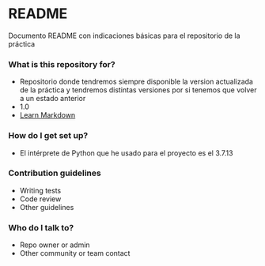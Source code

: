 # README #

Documento README con indicaciones básicas para el repositorio de la práctica

### What is this repository for? ###

* Repositorio donde tendremos siempre disponible la version actualizada de la práctica y tendremos distintas versiones por si tenemos que volver a un estado anterior
* 1.0
* [Learn Markdown](https://bitbucket.org/tutorials/markdowndemo)

### How do I get set up? ###

* El intérprete de Python que he usado para el proyecto es el 3.7.13

### Contribution guidelines ###

* Writing tests
* Code review
* Other guidelines

### Who do I talk to? ###

* Repo owner or admin
* Other community or team contact
